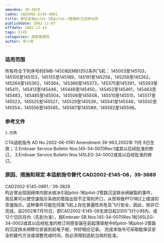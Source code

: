 ```yaml
---
amendno: 39-3829
cadno: CAD2002-E145-08R1
title: 移位安装pitot-1和pitot-2管路的沉淀排水阀
publishdate: 2002-11-07
effdate: 2002-11-14
tags: E145
categories: 西南管理局
author: 李小虎
---
```


### 适用范围 
所有符合下列序号的EMB-145()和EMB135()系列飞机：
145003至145103，145105至145153，145155至145189，145191至145256，145258至145262，145264至145362，145364，145366至145373，145375至145391，145393至145411，145413至145446，145448至145450，145452至145461，145463至145483，145485至145504，145506至145508，145510至145515，145517至145523，145525至145527，145529至145539，145541至145548，145550至145554，145556至145585，145587至145589，145592至145598。

<!--more-->
### 参考文件
    1.巴西 
CTA适航指令 AD No.2002-06-01R1 Amendment 39-963,2002年 11月 8日生效；
    2.Embraer Service Bulletin Nos.145-34-0070Rev.1或其以后经批准的修订。
    3.Embraer Service Bulletin Nos.145LEG-34-0002或其以后经批准的修订。

### 原因、措施和规定 本适航指令替代 CAD2002-E145-08，39-3689 
  CAD2002-E145-08R1／39-3829   
昀近曾出现因阀体内部水结冰引起pitot-1和pitot-2管路沉淀排水阀破裂的事件，其后果可以使空速指示系统的管路出现不正常的开口，从而导致PFD1和2上错误的空速指示。这种事件可能在同类飞机上存在普遍性并危及飞行安全，因此，除非已完成，自2002年7月10日，即CAD2002-E145-08生效日起2000飞行小时内，或12个日历月内（先到为准），按Embraer SB Nos.145-34-0070Rev.1和145LEG-34-0002或其以后经批准的修订将原安装在前起落架舱中的pitot-1和pitot-2管路的沉淀排水阀移位安装到前电子舱，作好相应记录。 
完成本指令可采取能保证安全的替代方法或调整完成时间，但必须得到适航当局的批准。
